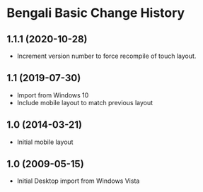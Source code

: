 Bengali Basic Change History
====================

1.1.1 (2020-10-28)
----------------
* Increment version number to force recompile of touch layout.

1.1 (2019-07-30)
----------------
* Import from Windows 10
* Include mobile layout to match previous layout

1.0 (2014-03-21)
----------------
* Initial mobile layout

1.0 (2009-05-15)
----------------------
* Initial Desktop import from Windows Vista
